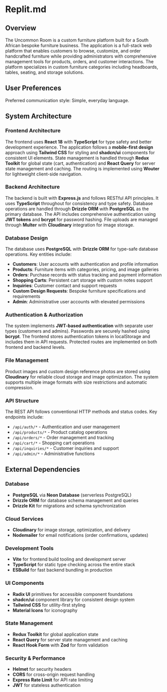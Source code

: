 # Replit.md

## Overview

The Uncommon Room is a custom furniture platform built for a South African bespoke furniture business. The application is a full-stack web platform that enables customers to browse, customize, and order handcrafted furniture while providing administrators with comprehensive management tools for products, orders, and customer interactions. The platform specializes in custom furniture categories including headboards, tables, seating, and storage solutions.

## User Preferences

Preferred communication style: Simple, everyday language.

## System Architecture

### Frontend Architecture
The frontend uses **React 18** with **TypeScript** for type safety and better development experience. The application follows a **mobile-first design** approach using **Tailwind CSS** for styling and **shadcn/ui** components for consistent UI elements. State management is handled through **Redux Toolkit** for global state (cart, authentication) and **React Query** for server state management and caching. The routing is implemented using **Wouter** for lightweight client-side navigation.

### Backend Architecture
The backend is built with **Express.js** and follows RESTful API principles. It uses **TypeScript** throughout for consistency and type safety. Database operations are handled through **Drizzle ORM** with **PostgreSQL** as the primary database. The API includes comprehensive authentication using **JWT tokens** and **bcrypt** for password hashing. File uploads are managed through **Multer** with **Cloudinary** integration for image storage.

### Database Design
The database uses **PostgreSQL** with **Drizzle ORM** for type-safe database operations. Key entities include:
- **Customers**: User accounts with authentication and profile information
- **Products**: Furniture items with categories, pricing, and image galleries
- **Orders**: Purchase records with status tracking and payment information
- **Shopping Carts**: Persistent cart storage with custom notes support
- **Inquiries**: Customer contact and support requests
- **Custom Design Requests**: Bespoke furniture specifications and requirements
- **Admin**: Administrative user accounts with elevated permissions

### Authentication & Authorization
The system implements **JWT-based authentication** with separate user types (customers and admins). Passwords are securely hashed using **bcrypt**. The frontend stores authentication tokens in localStorage and includes them in API requests. Protected routes are implemented on both frontend and backend levels.

### File Management
Product images and custom design reference photos are stored using **Cloudinary** for reliable cloud storage and image optimization. The system supports multiple image formats with size restrictions and automatic compression.

### API Structure
The REST API follows conventional HTTP methods and status codes. Key endpoints include:
- `/api/auth/*` - Authentication and user management
- `/api/products/*` - Product catalog operations
- `/api/orders/*` - Order management and tracking
- `/api/cart/*` - Shopping cart operations
- `/api/inquiries/*` - Customer inquiries and support
- `/api/admin/*` - Administrative functions

## External Dependencies

### Database
- **PostgreSQL** via **Neon Database** (serverless PostgreSQL)
- **Drizzle ORM** for database schema management and queries
- **Drizzle Kit** for migrations and schema synchronization

### Cloud Services
- **Cloudinary** for image storage, optimization, and delivery
- **Nodemailer** for email notifications (order confirmations, updates)

### Development Tools
- **Vite** for frontend build tooling and development server
- **TypeScript** for static type checking across the entire stack
- **ESBuild** for fast backend bundling in production

### UI Components
- **Radix UI** primitives for accessible component foundations
- **shadcn/ui** component library for consistent design system
- **Tailwind CSS** for utility-first styling
- **Material Icons** for iconography

### State Management
- **Redux Toolkit** for global application state
- **React Query** for server state management and caching
- **React Hook Form** with **Zod** for form validation

### Security & Performance
- **Helmet** for security headers
- **CORS** for cross-origin request handling
- **Express Rate Limit** for API rate limiting
- **JWT** for stateless authentication